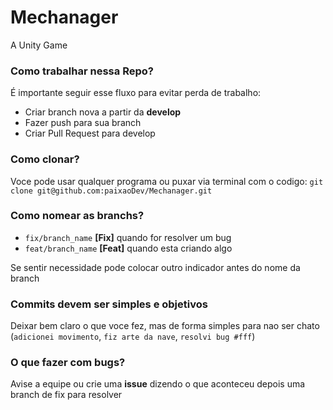 # Mechanager
A Unity Game

### Como trabalhar nessa Repo?
É importante seguir esse fluxo para evitar perda de trabalho:
- Criar branch nova a partir da **develop**
- Fazer push para sua branch
- Criar Pull Request para develop 

### Como clonar?
Voce pode usar qualquer programa ou puxar via terminal com o codigo: `git clone git@github.com:paixaoDev/Mechanager.git`

### Como nomear as branchs?
- `fix/branch_name` **[Fix]** quando for resolver um bug
- `feat/branch_name` **[Feat]** quando esta criando algo 

Se sentir necessidade pode colocar outro indicador antes do nome da branch

### Commits devem ser simples e objetivos
Deixar bem claro o que voce fez, mas de forma simples para nao ser chato (`adicionei movimento`, `fiz arte da nave`, `resolvi bug #fff`)

### O que fazer com bugs?
Avise a equipe ou crie uma **issue** dizendo o que aconteceu
depois uma branch de fix para resolver
